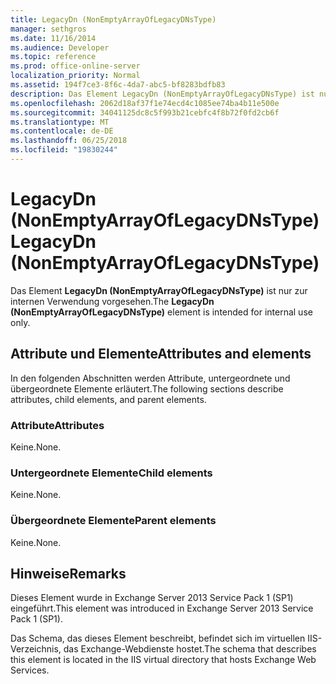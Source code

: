```yaml
---
title: LegacyDn (NonEmptyArrayOfLegacyDNsType)
manager: sethgros
ms.date: 11/16/2014
ms.audience: Developer
ms.topic: reference
ms.prod: office-online-server
localization_priority: Normal
ms.assetid: 194f7ce3-8f6c-4da7-abc5-bf8283bdfb83
description: Das Element LegacyDn (NonEmptyArrayOfLegacyDNsType) ist nur zur internen Verwendung vorgesehen.
ms.openlocfilehash: 2062d18af37f1e74ecd4c1085ee74ba4b11e500e
ms.sourcegitcommit: 34041125dc8c5f993b21cebfc4f8b72f0fd2cb6f
ms.translationtype: MT
ms.contentlocale: de-DE
ms.lasthandoff: 06/25/2018
ms.locfileid: "19830244"
---
```

# <a name="legacydn-nonemptyarrayoflegacydnstype"></a><span data-ttu-id="dab35-103">LegacyDn (NonEmptyArrayOfLegacyDNsType)</span><span class="sxs-lookup"><span data-stu-id="dab35-103">LegacyDn (NonEmptyArrayOfLegacyDNsType)</span></span>

<span data-ttu-id="dab35-104">Das Element **LegacyDn (NonEmptyArrayOfLegacyDNsType)** ist nur zur internen Verwendung vorgesehen.</span><span class="sxs-lookup"><span data-stu-id="dab35-104">The **LegacyDn (NonEmptyArrayOfLegacyDNsType)** element is intended for internal use only.</span></span> 

## <a name="attributes-and-elements"></a><span data-ttu-id="dab35-105">Attribute und Elemente</span><span class="sxs-lookup"><span data-stu-id="dab35-105">Attributes and elements</span></span>

<span data-ttu-id="dab35-106">In den folgenden Abschnitten werden Attribute, untergeordnete und übergeordnete Elemente erläutert.</span><span class="sxs-lookup"><span data-stu-id="dab35-106">The following sections describe attributes, child elements, and parent elements.</span></span>
  
### <a name="attributes"></a><span data-ttu-id="dab35-107">Attribute</span><span class="sxs-lookup"><span data-stu-id="dab35-107">Attributes</span></span>

<span data-ttu-id="dab35-108">Keine.</span><span class="sxs-lookup"><span data-stu-id="dab35-108">None.</span></span>
  
### <a name="child-elements"></a><span data-ttu-id="dab35-109">Untergeordnete Elemente</span><span class="sxs-lookup"><span data-stu-id="dab35-109">Child elements</span></span>

<span data-ttu-id="dab35-110">Keine.</span><span class="sxs-lookup"><span data-stu-id="dab35-110">None.</span></span>
  
### <a name="parent-elements"></a><span data-ttu-id="dab35-111">Übergeordnete Elemente</span><span class="sxs-lookup"><span data-stu-id="dab35-111">Parent elements</span></span>

<span data-ttu-id="dab35-112">Keine.</span><span class="sxs-lookup"><span data-stu-id="dab35-112">None.</span></span>
  
## <a name="remarks"></a><span data-ttu-id="dab35-113">Hinweise</span><span class="sxs-lookup"><span data-stu-id="dab35-113">Remarks</span></span>

<span data-ttu-id="dab35-114">Dieses Element wurde in Exchange Server 2013 Service Pack 1 (SP1) eingeführt.</span><span class="sxs-lookup"><span data-stu-id="dab35-114">This element was introduced in Exchange Server 2013 Service Pack 1 (SP1).</span></span>
  
<span data-ttu-id="dab35-115">Das Schema, das dieses Element beschreibt, befindet sich im virtuellen IIS-Verzeichnis, das Exchange-Webdienste hostet.</span><span class="sxs-lookup"><span data-stu-id="dab35-115">The schema that describes this element is located in the IIS virtual directory that hosts Exchange Web Services.</span></span>
  

